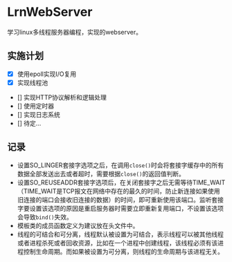 # LrnWebServer

学习linux多线程服务器编程，实现的webserver。

## 实施计划

- [x] 使用epoll实现I/O复用
- [x] 实现线程池
- [] 实现HTTP协议解析和逻辑处理
- [] 使用定时器
- [] 实现日志系统
- [] 待定...

## 记录

* 设置SO_LINGER套接字选项之后，在调用`close()`时会将套接字缓存中的所有数据全部发送出去或者超时，需要根据`close()`的返回值判断。
* 设置SO_REUSEADDR套接字选项后，在关闭套接字之后无需等待TIME_WAIT（TIME_WAIT是TCP报文在网络中存在的最久的时间，防止新连接如果使用旧连接的端口会接收旧连接的数据）的时间，即可重新使用该端口。监听套接字要设置该选项的原因是重启服务器时需要立即重新复用端口，不设置该选项会导致`bind()`失效。
* 模板类的成员函数定义为建议放在头文件中。
* 线程的可结合和可分离，线程默认被设置为可结合，表示线程可以被其他线程或者进程杀死或者回收资源，比如在一个进程中创建线程，该线程必须有该进程控制生命周期。而如果被设置为可分离，则线程的生命周期与该进程无关。